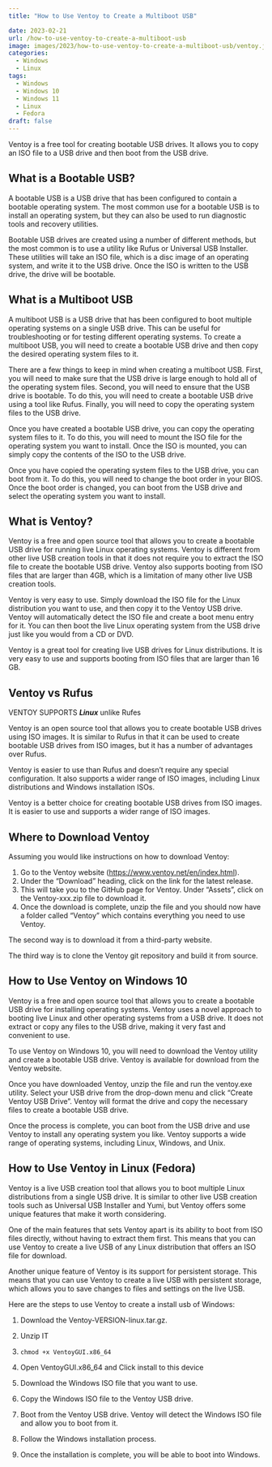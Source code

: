 ```yaml
---
title: "How to Use Ventoy to Create a Multiboot USB"

date: 2023-02-21
url: /how-to-use-ventoy-to-create-a-multiboot-usb
image: images/2023/how-to-use-ventoy-to-create-a-multiboot-usb/ventoy.jpg
categories:
  - Windows
  - Linux
tags:
  - Windows
  - Windows 10
  - Windows 11
  - Linux
  - Fedora
draft: false
---
```

Ventoy is a free tool for creating bootable USB drives. It allows you to copy an ISO file to a USB drive and then boot from the USB drive.

## What is a Bootable USB?
A bootable USB is a USB drive that has been configured to contain a bootable operating system. The most common use for a bootable USB is to install an operating system, but they can also be used to run diagnostic tools and recovery utilities.

Bootable USB drives are created using a number of different methods, but the most common is to use a utility like Rufus or Universal USB Installer. These utilities will take an ISO file, which is a disc image of an operating system, and write it to the USB drive. Once the ISO is written to the USB drive, the drive will be bootable.

## What is a Multiboot USB
A multiboot USB is a USB drive that has been configured to boot multiple operating systems on a single USB drive. This can be useful for troubleshooting or for testing different operating systems. To create a multiboot USB, you will need to create a bootable USB drive and then copy the desired operating system files to it.

There are a few things to keep in mind when creating a multiboot USB. First, you will need to make sure that the USB drive is large enough to hold all of the operating system files. Second, you will need to ensure that the USB drive is bootable. To do this, you will need to create a bootable USB drive using a tool like Rufus. Finally, you will need to copy the operating system files to the USB drive.

Once you have created a bootable USB drive, you can copy the operating system files to it. To do this, you will need to mount the ISO file for the operating system you want to install. Once the ISO is mounted, you can simply copy the contents of the ISO to the USB drive.

Once you have copied the operating system files to the USB drive, you can boot from it. To do this, you will need to change the boot order in your BIOS. Once the boot order is changed, you can boot from the USB drive and select the operating system you want to install.
## What is Ventoy?
Ventoy is a free and open source tool that allows you to create a bootable USB drive for running live Linux operating systems. Ventoy is different from other live USB creation tools in that it does not require you to extract the ISO file to create the bootable USB drive. Ventoy also supports booting from ISO files that are larger than 4GB, which is a limitation of many other live USB creation tools.

Ventoy is very easy to use. Simply download the ISO file for the Linux distribution you want to use, and then copy it to the Ventoy USB drive. Ventoy will automatically detect the ISO file and create a boot menu entry for it. You can then boot the live Linux operating system from the USB drive just like you would from a CD or DVD.

Ventoy is a great tool for creating live USB drives for Linux distributions. It is very easy to use and supports booting from ISO files that are larger than 16 GB.
## Ventoy vs Rufus
VENTOY SUPPORTS ***Linux*** unlike Rufes

Ventoy is an open source tool that allows you to create bootable USB drives using ISO images. It is similar to Rufus in that it can be used to create bootable USB drives from ISO images, but it has a number of advantages over Rufus.

Ventoy is easier to use than Rufus and doesn’t require any special configuration. It also supports a wider range of ISO images, including Linux distributions and Windows installation ISOs.

Ventoy is a better choice for creating bootable USB drives from ISO images. It is easier to use and supports a wider range of ISO images.
## Where to Download Ventoy
Assuming you would like instructions on how to download Ventoy:

1. Go to the Ventoy website (https://www.ventoy.net/en/index.html).
2. Under the “Download” heading, click on the link for the latest release.
3. This will take you to the GitHub page for Ventoy. Under “Assets”, click on the Ventoy-xxx.zip file to download it.
4. Once the download is complete, unzip the file and you should now have a folder called “Ventoy” which contains everything you need to use Ventoy.

The second way is to download it from a third-party website.

The third way is to clone the Ventoy git repository and build it from source.
## How to Use Ventoy on Windows 10
Ventoy is a free and open source tool that allows you to create a bootable USB drive for installing operating systems. Ventoy uses a novel approach to booting live Linux and other operating systems from a USB drive. It does not extract or copy any files to the USB drive, making it very fast and convenient to use.

To use Ventoy on Windows 10, you will need to download the Ventoy utility and create a bootable USB drive. Ventoy is available for download from the Ventoy website.

Once you have downloaded Ventoy, unzip the file and run the ventoy.exe utility. Select your USB drive from the drop-down menu and click “Create Ventoy USB Drive”. Ventoy will format the drive and copy the necessary files to create a bootable USB drive.

Once the process is complete, you can boot from the USB drive and use Ventoy to install any operating system you like. Ventoy supports a wide range of operating systems, including Linux, Windows, and Unix.

## How to Use Ventoy in Linux (Fedora)
Ventoy is a live USB creation tool that allows you to boot multiple Linux distributions from a single USB drive. It is similar to other live USB creation tools such as Universal USB Installer and Yumi, but Ventoy offers some unique features that make it worth considering.

One of the main features that sets Ventoy apart is its ability to boot from ISO files directly, without having to extract them first. This means that you can use Ventoy to create a live USB of any Linux distribution that offers an ISO file for download.

Another unique feature of Ventoy is its support for persistent storage. This means that you can use Ventoy to create a live USB with persistent storage, which allows you to save changes to files and settings on the live USB.

Here are the steps to use Ventoy to create a install usb of Windows:

1. Download the Ventoy-VERSION-linux.tar.gz.

2. Unzip IT

3. `chmod +x VentoyGUI.x86_64`

4. Open VentoyGUI.x86_64 and Click install to this device

5. Download the Windows ISO file that you want to use.

6. Copy the Windows ISO file to the Ventoy USB drive.

7. Boot from the Ventoy USB drive. Ventoy will detect the Windows ISO file and allow you to boot from it.

8. Follow the Windows installation process.

9. Once the installation is complete, you will be able to boot into Windows.